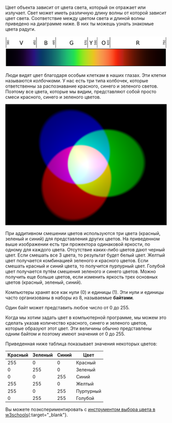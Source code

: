 Цвет объекта зависит от цвета света, который он отражает или излучает. Свет может иметь различную длину волны от которой зависит цвет света. Соответствие между цветом света и длиной волны приведено на диаграмме ниже. В них ты можешь узнать знакомые цвета радуги.

![Visible spectrum](images/linear-visible-spectrum.png)

Люди видят цвет благодаря особым клеткам в наших глазах. Эти клетки называются *колбочками*. У нас есть три типа колбочек, которые ответственны за распознавание красного, синего и зеленого светов. Поэтому все цвета, которые мы видим, представляют собой просто смеси красного, синего и зеленого цветов.

![Additive colour mixing](images/additive-colour-mixing.png)

При аддитивном смешении цветов используются три цвета (красный, зеленый и синий) для представления других цветов. На приведенном выше изображении есть три прожектора одинаковой яркости, по одному для каждого цвета. Отсутствие каких-либо цветов дают черный цвет. Если смешать все 3 цвета, то результат будет белый цвет. Желтый цвет получается комбинацией зеленого и красного цветов. Если смешать красный и синий цвета, то получится пурпурный цвет. Голубой цвет получается путём смешения зеленого и синего цветов. Можно получить еще больше цветов, если изменить яркость трех основных цветов (красный, зеленый, синий).

Компьютеры хранят все как нули (0) и единицы (1). Эти нули и единицы часто организованы в наборы из 8, называемые **байтами**.

Один байт может представить любое число от 0 до 255.

Когда мы хотим задать цвет в компьютерной программе, мы можем это сделать указав количество красного, синего и зеленого цветов, которые образуют этот цвет. Эти величины обычно представлены одним байтом и поэтому имеют значения от 0 до 255.

Приведенная ниже таблица показывает значения некоторых цветов:

| Красный | Зеленый | Синий | Цвет      |
| ------- | ------- | ----- | --------- |
| 255     | 0       | 0     | Красный   |
| 0       | 255     | 0     | Зеленый   |
| 0       | 0       | 255   | Синий     |
| 255     | 255     | 0     | Желтый    |
| 255     | 0       | 255   | Пурпурный |
| 0       | 255     | 255   | Голубой   |

Вы можете поэкспериментировать с [инструментом выбора цвета в w3schools](https://www.w3schools.com/colors/colors_rgb.asp){:target="_blank"}.